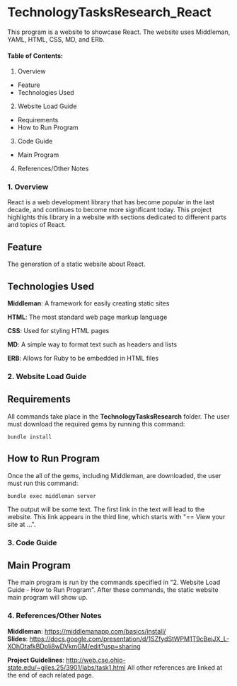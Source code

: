 # TechnologyTasksResearch_React

This program is a website to showcase React. The website uses Middleman, YAML, HTML, CSS, MD, and ERb. 

#### Table of Contents:
1. Overview
- Feature
- Technologies Used

2. Website Load Guide
- Requirements
- How to Run Program

3. Code Guide
- Main Program

4. References/Other Notes


### 1. Overview
React is a web development library that has become popular in the last decade, and continues to become more significant today. This project highlights this library in a website with sections dedicated to different parts and topics of React.

## Feature
The generation of a static website about React.

## Technologies Used
**Middleman**: A framework for easily creating static sites

**HTML**: The most standard web page markup language

**CSS**: Used for styling HTML pages

**MD**: A simple way to format text such as headers and lists

**ERB**: Allows for Ruby to be embedded in HTML files

### 2. Website Load Guide
## Requirements
All commands take place in the **TechnologyTasksResearch** folder.
The user must download the required gems by running this command:

`bundle install`

## How to Run Program
Once the all of the gems, including Middleman, are downloaded, the user must run this command:

`bundle exec middleman server`

The output will be some text. The first link in the text will lead to the website. This link appears in the third line, which starts with "== View your site at ...".

### 3. Code Guide
## Main Program
The main program is run by the commands specified in "2. Website Load Guide - How to Run Program". After these commands, the static website main program will show up.

### 4. References/Other Notes
**Middleman**: https://middlemanapp.com/basics/install/ \
**Slides**: https://docs.google.com/presentation/d/1SZfydStWPM1T9cBeiJX_L-XOhOtafkBDpli8wDVkmGM/edit?usp=sharing

**Project Guidelines**: http://web.cse.ohio-state.edu/~giles.25/3901/labs/task1.html 
All other references are linked at the end of each related page.
